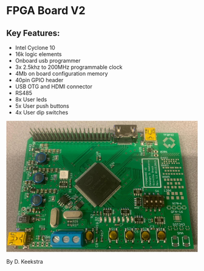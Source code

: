# FPGA Board V2
## Key Features:
* Intel Cyclone 10 
* 16k logic elements
* Onboard usb programmer
* 3x 2.5khz to 200MHz programmable clock
* 4Mb on board configuration memory
* 40pin GPIO header
* USB OTG and HDMI connector
* RS485
* 8x User leds
* 5x User push buttons
* 4x User dip switches

![FPGA BOARD](https://raw.githubusercontent.com/dkeekstra/FPGA-Board-V2/master/Usage_Documents/Board.jpeg)

By D. Keekstra
